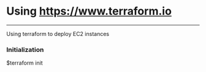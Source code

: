 # Using https://www.terraform.io
- - -
Using terraform to deploy EC2 instances
### Initialization
$terraform init
